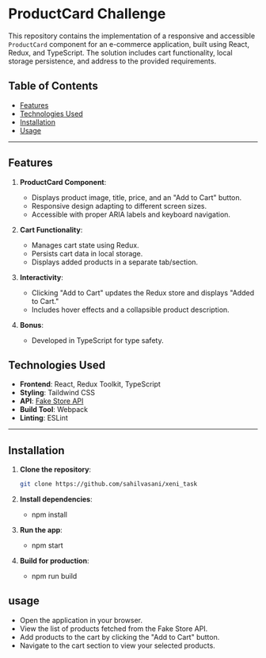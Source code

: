 # ProductCard Challenge

This repository contains the implementation of a responsive and accessible `ProductCard` component for an e-commerce application, built using React, Redux, and TypeScript. The solution includes cart functionality, local storage persistence, and address to the provided requirements.

## Table of Contents

- [Features](#features)
- [Technologies Used](#technologies-used)
- [Installation](#installation)
- [Usage](#usage)

---

## Features

1. **ProductCard Component**:

   - Displays product image, title, price, and an "Add to Cart" button.
   - Responsive design adapting to different screen sizes.
   - Accessible with proper ARIA labels and keyboard navigation.

2. **Cart Functionality**:

   - Manages cart state using Redux.
   - Persists cart data in local storage.
   - Displays added products in a separate tab/section.

3. **Interactivity**:

   - Clicking "Add to Cart" updates the Redux store and displays "Added to Cart."
   - Includes hover effects and a collapsible product description.

4. **Bonus**:
   - Developed in TypeScript for type safety.

## Technologies Used

- **Frontend**: React, Redux Toolkit, TypeScript
- **Styling**: Taildwind CSS
- **API**: [Fake Store API](https://fakestoreapi.com/)
- **Build Tool**: Webpack
- **Linting**: ESLint

---

## Installation

1. **Clone the repository**:

   ```bash
   git clone https://github.com/sahilvasani/xeni_task
   ```

2. **Install dependencies**:

   - npm install

3. **Run the app**:

   - npm start

4. **Build for production**:

   - npm run build

## usage

- Open the application in your browser.
- View the list of products fetched from the Fake Store API.
- Add products to the cart by clicking the "Add to Cart" button.
- Navigate to the cart section to view your selected products.
